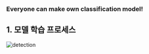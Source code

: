 ### Everyone can make own classification model!

 ## 1. 모델 학습 프로세스
![detection](https://user-images.githubusercontent.com/87048857/144156385-67b176cf-8307-4a82-9d57-3b8a56bde6ab.jpg)  
